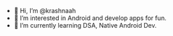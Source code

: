 - 👋 Hi, I’m @krashnaah
- 👀 I’m interested in Android and develop apps for fun.
- 🌱 I’m currently learning DSA, Native Android Dev.


<!---
krashnaah/krashnaah is a ✨ special ✨ repository because its `README.md` (this file) appears on your GitHub profile.
You can click the Preview link to take a look at your changes.
--->
